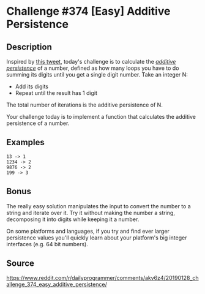 # Challenge #374 [Easy] Additive Persistence

## Description
Inspired by [this tweet](https://twitter.com/fermatslibrary/status/1089883307473543170), today's challenge is to calculate the [_additive persistence_](http://mathworld.wolfram.com/AdditivePersistence.html) of a number, defined as how many loops you have to do summing its digits until you get a single digit number. Take an integer N:

* Add its digits
* Repeat until the result has 1 digit

The total number of iterations is the additive persistence of N.

Your challenge today is to implement a function that calculates the additive persistence of a number.

## Examples
```
13 -> 1
1234 -> 2
9876 -> 2
199 -> 3
```

## Bonus
The really easy solution manipulates the input to convert the number to a string and iterate over it. Try it without making the number a string, decomposing it into digits while keeping it a number.

On some platforms and languages, if you try and find ever larger persistence values you'll quickly learn about your platform's big integer interfaces (e.g. 64 bit numbers).

## Source
https://www.reddit.com/r/dailyprogrammer/comments/akv6z4/20190128_challenge_374_easy_additive_persistence/

